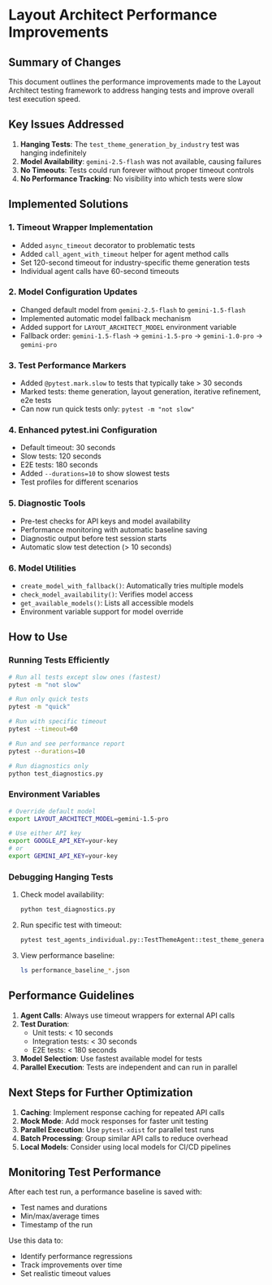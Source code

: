 # Layout Architect Performance Improvements

## Summary of Changes

This document outlines the performance improvements made to the Layout Architect testing framework to address hanging tests and improve overall test execution speed.

## Key Issues Addressed

1. **Hanging Tests**: The `test_theme_generation_by_industry` test was hanging indefinitely
2. **Model Availability**: `gemini-2.5-flash` was not available, causing failures
3. **No Timeouts**: Tests could run forever without proper timeout controls
4. **No Performance Tracking**: No visibility into which tests were slow

## Implemented Solutions

### 1. Timeout Wrapper Implementation
- Added `async_timeout` decorator to problematic tests
- Added `call_agent_with_timeout` helper for agent method calls
- Set 120-second timeout for industry-specific theme generation tests
- Individual agent calls have 60-second timeouts

### 2. Model Configuration Updates
- Changed default model from `gemini-2.5-flash` to `gemini-1.5-flash`
- Implemented automatic model fallback mechanism
- Added support for `LAYOUT_ARCHITECT_MODEL` environment variable
- Fallback order: `gemini-1.5-flash` → `gemini-1.5-pro` → `gemini-1.0-pro` → `gemini-pro`

### 3. Test Performance Markers
- Added `@pytest.mark.slow` to tests that typically take > 30 seconds
- Marked tests: theme generation, layout generation, iterative refinement, e2e tests
- Can now run quick tests only: `pytest -m "not slow"`

### 4. Enhanced pytest.ini Configuration
- Default timeout: 30 seconds
- Slow tests: 120 seconds
- E2E tests: 180 seconds
- Added `--durations=10` to show slowest tests
- Test profiles for different scenarios

### 5. Diagnostic Tools
- Pre-test checks for API keys and model availability
- Performance monitoring with automatic baseline saving
- Diagnostic output before test session starts
- Automatic slow test detection (> 10 seconds)

### 6. Model Utilities
- `create_model_with_fallback()`: Automatically tries multiple models
- `check_model_availability()`: Verifies model access
- `get_available_models()`: Lists all accessible models
- Environment variable support for model override

## How to Use

### Running Tests Efficiently

```bash
# Run all tests except slow ones (fastest)
pytest -m "not slow"

# Run only quick tests
pytest -m "quick"

# Run with specific timeout
pytest --timeout=60

# Run and see performance report
pytest --durations=10

# Run diagnostics only
python test_diagnostics.py
```

### Environment Variables

```bash
# Override default model
export LAYOUT_ARCHITECT_MODEL=gemini-1.5-pro

# Use either API key
export GOOGLE_API_KEY=your-key
# or
export GEMINI_API_KEY=your-key
```

### Debugging Hanging Tests

1. Check model availability:
   ```python
   python test_diagnostics.py
   ```

2. Run specific test with timeout:
   ```bash
   pytest test_agents_individual.py::TestThemeAgent::test_theme_generation_by_industry -v --timeout=30
   ```

3. View performance baseline:
   ```bash
   ls performance_baseline_*.json
   ```

## Performance Guidelines

1. **Agent Calls**: Always use timeout wrappers for external API calls
2. **Test Duration**: 
   - Unit tests: < 10 seconds
   - Integration tests: < 30 seconds
   - E2E tests: < 180 seconds
3. **Model Selection**: Use fastest available model for tests
4. **Parallel Execution**: Tests are independent and can run in parallel

## Next Steps for Further Optimization

1. **Caching**: Implement response caching for repeated API calls
2. **Mock Mode**: Add mock responses for faster unit testing
3. **Parallel Execution**: Use `pytest-xdist` for parallel test runs
4. **Batch Processing**: Group similar API calls to reduce overhead
5. **Local Models**: Consider using local models for CI/CD pipelines

## Monitoring Test Performance

After each test run, a performance baseline is saved with:
- Test names and durations
- Min/max/average times
- Timestamp of the run

Use this data to:
- Identify performance regressions
- Track improvements over time
- Set realistic timeout values